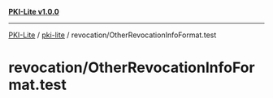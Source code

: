 [**PKI-Lite v1.0.0**](../../../README.md)

---

[PKI-Lite](../../../README.md) / [pki-lite](../../README.md) / revocation/OtherRevocationInfoFormat.test

# revocation/OtherRevocationInfoFormat.test
